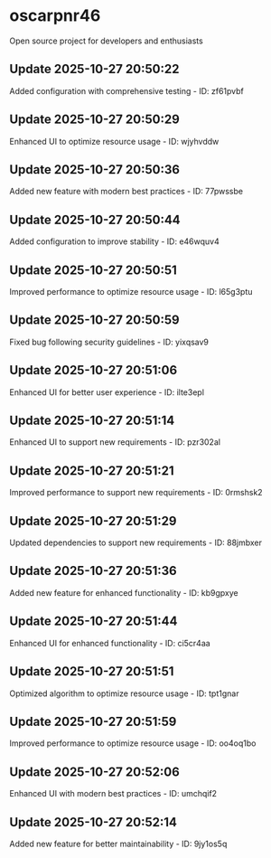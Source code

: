 # oscarpnr46
Open source project for developers and enthusiasts

## Update 2025-10-27 20:50:22
Added configuration with comprehensive testing - ID: zf61pvbf


## Update 2025-10-27 20:50:29
Enhanced UI to optimize resource usage - ID: wjyhvddw


## Update 2025-10-27 20:50:36
Added new feature with modern best practices - ID: 77pwssbe


## Update 2025-10-27 20:50:44
Added configuration to improve stability - ID: e46wquv4


## Update 2025-10-27 20:50:51
Improved performance to optimize resource usage - ID: l65g3ptu


## Update 2025-10-27 20:50:59
Fixed bug following security guidelines - ID: yixqsav9


## Update 2025-10-27 20:51:06
Enhanced UI for better user experience - ID: ilte3epl


## Update 2025-10-27 20:51:14
Enhanced UI to support new requirements - ID: pzr302al


## Update 2025-10-27 20:51:21
Improved performance to support new requirements - ID: 0rmshsk2


## Update 2025-10-27 20:51:29
Updated dependencies to support new requirements - ID: 88jmbxer


## Update 2025-10-27 20:51:36
Added new feature for enhanced functionality - ID: kb9gpxye


## Update 2025-10-27 20:51:44
Enhanced UI for enhanced functionality - ID: ci5cr4aa


## Update 2025-10-27 20:51:51
Optimized algorithm to optimize resource usage - ID: tpt1gnar


## Update 2025-10-27 20:51:59
Improved performance to optimize resource usage - ID: oo4oq1bo


## Update 2025-10-27 20:52:06
Enhanced UI with modern best practices - ID: umchqif2


## Update 2025-10-27 20:52:14
Added new feature for better maintainability - ID: 9jy1os5q

